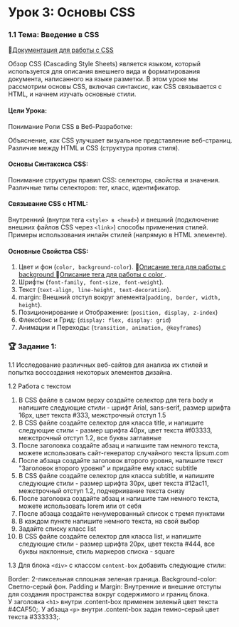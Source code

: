 # Урок 3: Основы CSS
### 1.1 Тема: Введение в CSS
🔗[Документация для работы с СSS ](https://doka.guide/css/)

Обзор
CSS (Cascading Style Sheets) является языком, который используется для описания внешнего вида и форматирования документа, написанного на языке разметки. В этом уроке мы рассмотрим основы CSS, включая синтаксис, как CSS связывается с HTML, и начнем изучать основные стили.

#### Цели Урока:
Понимание Роли CSS в Веб-Разработке:

Объяснение, как CSS улучшает визуальное представление веб-страниц.
Различие между HTML и CSS (структура против стиля).
#### Основы Синтаксиса CSS:

Понимание структуры правил CSS: селекторы, свойства и значения.
Различные типы селекторов: тег, класс, идентификатор.
#### Связывание CSS с HTML:
Внутренний (внутри тега `<style> в <head>`) и внешний (подключение внешних файлов CSS через `<link>`) способы применения стилей.
Примеры использования инлайн стилей (напрямую в HTML элементе).
#### Основные Свойства CSS:
1) Цвет и фон (`color, background-color`). 🔗[Описание тегa для работы с background ](https://doka.guide/css/background-color/) 🔗[Описание тегa для работы с color ](https://doka.guide/css/color/).
2) Шрифты (`font-family, font-size, font-weight`).
3) Текст (`text-align, line-height, text-decoration`).
4) margin: Внешний отступ вокруг элемента(`padding, border, width, height`).
5) Позиционирование и Отображение: (`position, display, z-index`)
6) Флексбокс и Грид: (`display: flex, display: grid`)
7) Анимации и Переходы: (`transition, animation, @keyframes`)

### 🏆 Задание 1:
 1.1 Исследование различных веб-сайтов для анализа их стилей и попытка воссоздания некоторых элементов дизайна.
 
 1.2 Работа с текстом 
 
1) В CSS файле в самом верху создайте селектор для тега body и напишите следующие стили - шрифт Arial, sans-serif, размер шрифта 16px, цвет текста #333, межстрочный отступ 1.5
2) В CSS файле создайте селектор для класса title, и напишите следующие стили - размер шрифта 40px, цвет текста #f03333, межстрочный отступ 1.2, все буквы заглавные
3) После заголовка создайте абзац и напишите там немного текста, можете использовать сайт-генератор случайного текста lipsum.com
4) После абзаца создайте заголовок второго уровня, напишите текст "Заголовок второго уровня" и придайте ему класс subtitle
5) В CSS файле создайте селектор для класса subtitle, и напишите следующие стили - размер шрифта 30px, цвет текста #12ac11, межстрочный отступ 1.2, подчеркивание текста снизу
6) После заголовка создайте абзац и напишите там немного текста, можете использовать lorem или от себя
7) После абзаца создайте ненумерованный список с тремя пунктами
8) В каждом пункте напишите немного текста, на свой выбор
9) Задайте списку класс list
10) В CSS файле создайте селектор для класса list, и напишите следующие стили - размер шрифта 20px, цвет текста #444, все буквы наклонные, стиль маркеров списка - square
    
 1.3 Для блока `<div>` с классом `content-box` добавить следующие стили:

   Border: 2-пиксельная сплошная зеленая граница.
  Background-color: Светло-серый фон.
 Padding и Margin: Внутренние и внешние отступы для создания пространства вокруг содержимого и границ блока.  
  У заголовка `<h1>` внутри .content-box применен зеленый цвет текста #4CAF50;.
У абзаца `<p>` внутри .content-box задан темно-серый цвет текста #333333;.


